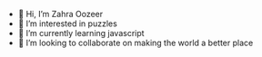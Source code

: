 - 👋 Hi, I’m Zahra Oozeer
- 👀 I’m interested in puzzles
- 🌱 I’m currently learning javascript
- 💞️ I’m looking to collaborate on making the world a better place

